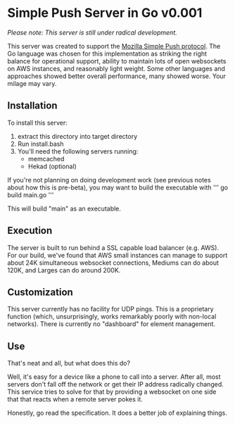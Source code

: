 Simple Push Server in Go v0.001
===

*Please note: This server is still under radical development.*

This server was created to support the [Mozilla Simple Push protocol](https://wiki.mozilla.org/WebAPI/SimplePush). The Go language was chosen for this implementation as striking the right balance for operational support, ability to maintain lots of open websockets on AWS instances, and reasonably light weight. Some other languages and approaches showed better overall performance, many showed worse. Your milage may vary.

## Installation
To install this server:

1. extract this directory into target directory
2. Run install.bash
3. You'll need the following servers running:
    * memcached
    * Hekad (optional)

If you're not planning on doing development work (see previous notes about how this is pre-beta), you may want to build the executable with
''' go build main.go '''

This will build "main" as an executable.

## Execution
The server is built to run behind a SSL capable load balancer (e.g. AWS).
For our build, we've found that AWS small instances can manage to support about 24K simultaneous websocket connections, Mediums can do about 120K, and Larges can do around 200K.

## Customization
This server currently has no facility for UDP pings. This is a proprietary function (which, unsurprisingly, works remarkably poorly with non-local networks). There is currently no "dashboard" for element management.

## Use
That's neat and all, but what does this do?

Well, it's easy for a device like a phone to call into a server. After all, most servers don't fall off the network or get their IP address radically changed. This service tries to solve for that by providing a websocket on one side that that reacts when a remote server pokes it.

Honestly, go read the specification. It does a better job of explaining things.


